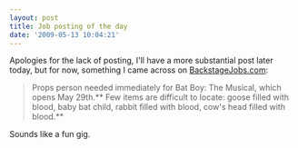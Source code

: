 ```yaml
---
layout: post
title: Job posting of the day
date: '2009-05-13 10:04:21'
---
```



Apologies for the lack of posting, I'll have a more substantial post later today, but for now, something I came across on [BackstageJobs.com](http://backstagejobs.com/jobdetail.php?jobID=6961):

> Props person needed immediately for Bat Boy: The Musical, which opens May 29th.** Few items are difficult to locate: goose filled with blood, baby bat child, rabbit filled with blood, cow's head filled with blood.**

Sounds like a fun gig.


